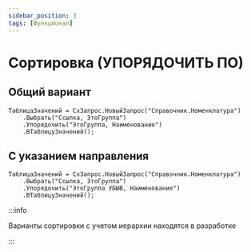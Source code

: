 ```yaml
---
sidebar_position: 3
tags: [Функционал]
---
```


# Сортировка (УПОРЯДОЧИТЬ ПО)

## Общий вариант

```bsl
ТаблицаЗначений = СхЗапрос.НовыйЗапрос("Справочник.Номенклатура")
    .Выбрать("Ссылка, ЭтоГруппа")
    .Упорядочить("ЭтоГруппа, Наименование")
    .ВТаблицуЗначений();
```

## С указанием направления

```bsl
ТаблицаЗначений = СхЗапрос.НовыйЗапрос("Справочник.Номенклатура")
    .Выбрать("Ссылка, ЭтоГруппа")
    .Упорядочить("ЭтоГруппа УБЫВ, Наименование")
    .ВТаблицуЗначений();
```

:::info

Варианты сортировки с учетом иерархии находятся в разработке

:::

